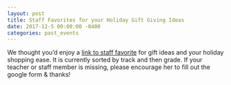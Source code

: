 ```yaml
---
layout: post
title: Staff Favorites for your Holiday Gift Giving Ideas
date: 2017-12-5 00:00:00 -0400
categories: past_events
---
```

We thought you’d enjoy a [link to staff favorite](https://docs.google.com/spreadsheets/d/1ljsVXBXHPhOyiy5UzYjK7zgn6C1o1W4IT0RQf35iuHU/edit?usp=sharing) for gift ideas and your holiday shopping ease.  It is currently sorted by track and then grade.  If your teacher or staff member is missing, please encourage her to fill out the google form & thanks!


